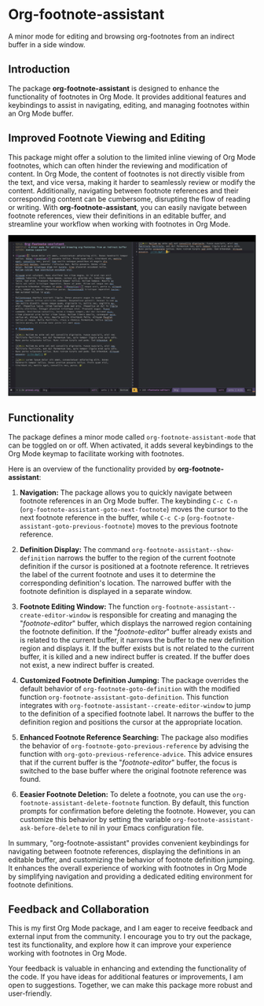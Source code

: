 # Org-footnote-assistant

A minor mode for editing and browsing org-footnotes from an indirect buffer in a
side window.

## Introduction

The package **org-footnote-assistant** is designed to enhance the functionality
of footnotes in Org Mode. It provides additional features and keybindings to
assist in navigating, editing, and managing footnotes within an Org Mode buffer.

## Improved Footnote Viewing and Editing

This package might offer a solution to the limited inline viewing of Org Mode
footnotes, which can often hinder the reviewing and modification of content. In
Org Mode, the content of footnotes is not directly visible from the text, and
vice versa, making it harder to seamlessly review or modify the content.
Additionally, navigating between footnote references and their corresponding
content can be cumbersome, disrupting the flow of reading or writing. With
**org-footnote-assistant**, you can easily navigate between footnote references,
view their definitions in an editable buffer, and streamline your workflow when
working with footnotes in Org Mode.

![Org-footnote-assistant](./ofa.png)

## Functionality

The package defines a minor mode called `org-footnote-assistant-mode` that can
be toggled on or off. When activated, it adds several keybindings to the Org
Mode keymap to facilitate working with footnotes.

Here is an overview of the functionality provided by **org-footnote-assistant**:

1. **Navigation:** The package allows you to quickly navigate between footnote
   references in an Org Mode buffer. The keybinding `C-c C-n`
   (`org-footnote-assistant-goto-next-footnote`) moves the cursor to the next
   footnote reference in the buffer, while `C-c C-p`
   (`org-footnote-assistant-goto-previous-footnote`) moves to the previous
   footnote reference.

2. **Definition Display:** The command `org-footnote-assistant--show-definition`
   narrows the buffer to the region of the current footnote definition if the
   cursor is positioned at a footnote reference. It retrieves the label of the
   current footnote and uses it to determine the corresponding definition's
   location. The narrowed buffer with the footnote definition is displayed in a
   separate window.

3. **Footnote Editing Window:** The function
   `org-footnote-assistant--create-editor-window` is responsible for creating
   and managing the "*footnote-editor*" buffer, which displays the narrowed
   region containing the footnote definition. If the "*footnote-editor*" buffer
   already exists and is related to the current buffer, it narrows the buffer to
   the new definition region and displays it. If the buffer exists but is not
   related to the current buffer, it is killed and a new indirect buffer is
   created. If the buffer does not exist, a new indirect buffer is created.

4. **Customized Footnote Definition Jumping:** The package overrides the default
   behavior of `org-footnote-goto-definition` with the modified function
   `org-footnote-assistant-goto-definition`. This function integrates with
   `org-footnote-assistant--create-editor-window` to jump to the definition of a
   specified footnote label. It narrows the buffer to the definition region and
   positions the cursor at the appropriate location.


5. **Enhanced Footnote Reference Searching:** The package also modifies the
   behavior of `org-footnote-goto-previous-reference` by advising the function
   with `org-goto-previous-reference-advice`. This advice ensures that if the
   current buffer is the "*footnote-editor*" buffer, the focus is switched to
   the base buffer where the original footnote reference was found.

6. **Eeasier Footnote Deletion:** To delete a footnote, you can use the
   `org-footnote-assistant-delete-footnote` function. By default, this function
   prompts for confirmation before deleting the footnote. However, you can
   customize this behavior by setting the variable
   `org-footnote-assistant-ask-before-delete` to nil in your Emacs configuration
   file.

In summary, "org-footnote-assistant" provides convenient keybindings for
navigating between footnote references, displaying the definitions in an
editable buffer, and customizing the behavior of footnote definition jumping. It
enhances the overall experience of working with footnotes in Org Mode by
simplifying navigation and providing a dedicated editing environment for
footnote definitions.


## Feedback and Collaboration

This is my first Org Mode package, and I am eager to receive feedback and
external input from the community. I encourage you to try out the package, test
its functionality, and explore how it can improve your experience working with
footnotes in Org Mode.

Your feedback is valuable in enhancing and extending the functionality of the
code. If you have ideas for additional features or improvements, I am open to
suggestions. Together, we can make this package more robust and user-friendly.

